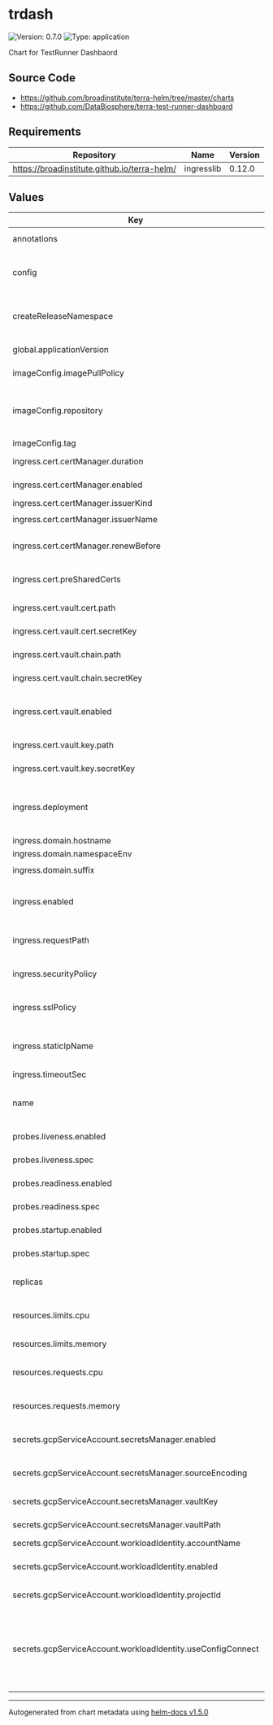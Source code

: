 # trdash

![Version: 0.7.0](https://img.shields.io/badge/Version-0.7.0-informational?style=flat-square) ![Type: application](https://img.shields.io/badge/Type-application-informational?style=flat-square)

Chart for TestRunner Dashbaord

## Source Code

* <https://github.com/broadinstitute/terra-helm/tree/master/charts>
* <https://github.com/DataBiosphere/terra-test-runner-dashboard>

## Requirements

| Repository | Name | Version |
|------------|------|---------|
| https://broadinstitute.github.io/terra-helm/ | ingresslib | 0.12.0 |

## Values

| Key | Type | Default | Description |
|-----|------|---------|-------------|
| annotations | object | `{}` | (map) Annotations for application pods |
| config | object | `nil` | Required; contents of testrunnerdashboard.yaml to be given to the application |
| createReleaseNamespace | bool | `false` | Emulate current Helm3 chart functionality, i.e., do not create the release namespace by default |
| global.applicationVersion | string | `"latest"` | (string) What version of the application to deploy |
| imageConfig.imagePullPolicy | string | `"Always"` | (string) When to pull images |
| imageConfig.repository | string | `"us-central1-docker.pkg.dev/dsp-artifact-registry/terra-test-runner-dashboard/terra-test-runner-dashboard"` | (string) Image repository |
| imageConfig.tag | string | `nil` | Image tag |
| ingress.cert.certManager.duration | string | `"2160h0m0s"` | Certificate duration. Defaults to 3 months. |
| ingress.cert.certManager.enabled | bool | `false` | Enable creating certificate secret with cert-manager |
| ingress.cert.certManager.issuerKind | string | `"ClusterIssuer"` |  |
| ingress.cert.certManager.issuerName | string | `"cert-manager-letsencrypt-prod"` |  |
| ingress.cert.certManager.renewBefore | string | `"720h0m0s"` | When to renew the cert. Defaults to 30 days before expiry. |
| ingress.cert.preSharedCerts | list | `[]` | Array of pre-shared GCP SSL certificate names to associate with the Ingress |
| ingress.cert.vault.cert.path | string | `nil` | Path to secret containing .crt |
| ingress.cert.vault.cert.secretKey | string | `nil` | Key in secret containing .crt |
| ingress.cert.vault.chain.path | string | `nil` | Path to secret containing intermediate .crt |
| ingress.cert.vault.chain.secretKey | string | `nil` | Key in secret containing intermediate .crt |
| ingress.cert.vault.enabled | bool | `true` | Enable syncing certificate secret from Vault. Requires [secrets-manager](https://github.com/tuenti/secrets-manager) |
| ingress.cert.vault.key.path | string | `nil` | Path to secret containing .key |
| ingress.cert.vault.key.secretKey | string | `nil` | Key in secret containing .key |
| ingress.deployment | string | `"trdash"` | Name of the deployment to associate with the Ingress (should correspond to the "name" key, above) |
| ingress.domain.hostname | string | `"trdash"` |  |
| ingress.domain.namespaceEnv | bool | `false` |  |
| ingress.domain.suffix | string | `"dsp-eng-tools.broadinstitute.org"` |  |
| ingress.enabled | bool | `true` | Whether to create Ingress, Service and associated config resources |
| ingress.requestPath | string | `"/"` | Request path to which the probe system should connect |
| ingress.securityPolicy | string | `""` | (string) Name of a GCP Cloud Armor security policy |
| ingress.sslPolicy | string | `nil` | Name of a GCP SSL policy to associate with the Ingress |
| ingress.staticIpName | string | `nil` | Required. Name of the static IP, allocated in GCP, to associate with the Ingress |
| ingress.timeoutSec | int | `120` |  |
| name | string | `"trdash"` | A name for the deployment that will be substituted into resource definitions |
| probes.liveness.enabled | bool | `false` | (boolean) If the liveness probe should be enabled |
| probes.liveness.spec | object | `nil` | Spec for the liveness probe |
| probes.readiness.enabled | bool | `false` | (boolean) If the readiness probe should be enabled |
| probes.readiness.spec | object | `nil` | Spec for the readiness probe |
| probes.startup.enabled | bool | `false` | (boolean) If the liveness probe should be enabled |
| probes.startup.spec | object | `nil` | Spec for the startUp probe |
| replicas | int | `3` | (number) Number of replicas for the deployment |
| resources.limits.cpu | int | `4` | (string) Number of CPU units to limit the deployment to |
| resources.limits.memory | string | `"8Gi"` | (string) Memory to limit the deployment to |
| resources.requests.cpu | int | `4` | (string) Number of CPU units to request for the deployment |
| resources.requests.memory | string | `"8Gi"` | (string) Memory to request for the deployment |
| secrets.gcpServiceAccount.secretsManager.enabled | bool | `false` | (boolean) If secrets-manager (Vault) should be used for the GCP SA |
| secrets.gcpServiceAccount.secretsManager.sourceEncoding | string | `"base64"` | (string) Encoding of the Vault field (either `text` or `base64`) |
| secrets.gcpServiceAccount.secretsManager.vaultKey | string | `nil` | Field name within the secret for the SA's key |
| secrets.gcpServiceAccount.secretsManager.vaultPath | string | `nil` | Path within Vault where the SA's key is stored |
| secrets.gcpServiceAccount.workloadIdentity.accountName | string | `nil` | ID of the GCP SA to use |
| secrets.gcpServiceAccount.workloadIdentity.enabled | bool | `true` | (boolean) If workload identity should be used for the GCP SA |
| secrets.gcpServiceAccount.workloadIdentity.projectId | string | `nil` | ID (not the number) of the GCP project the SA is in |
| secrets.gcpServiceAccount.workloadIdentity.useConfigConnect | bool | `false` | (boolean) If Config Connector should be used for provisioning the workload identity SA -- If false, the workload identity SA will be provisioned by other means |

----------------------------------------------
Autogenerated from chart metadata using [helm-docs v1.5.0](https://github.com/norwoodj/helm-docs/releases/v1.5.0)

